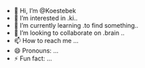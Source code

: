 - 👋 Hi, I’m @Koestebek
- 👀 I’m interested in .ki..
- 🌱 I’m currently learning .to find something..
- 💞️ I’m looking to collaborate on .brain  ..
- 📫 How to reach me ...
- 😄 Pronouns: ...
- ⚡ Fun fact: ...

<!---
Koestebek/Koestebek is a ✨ special ✨ repository because its `README.md` (this file) appears on your GitHub profile.
You can click the Preview link to take a look at your changes.
--->

